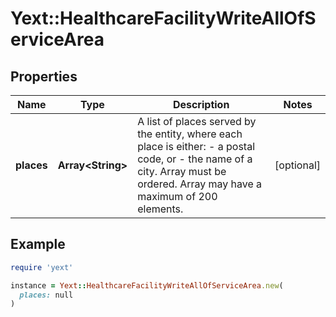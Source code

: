 # Yext::HealthcareFacilityWriteAllOfServiceArea

## Properties

| Name | Type | Description | Notes |
| ---- | ---- | ----------- | ----- |
| **places** | **Array&lt;String&gt;** | A list of places served by the entity, where each place is either:  - a postal code, or  - the name of a city.    Array must be ordered.  Array may have a maximum of 200 elements.  | [optional] |

## Example

```ruby
require 'yext'

instance = Yext::HealthcareFacilityWriteAllOfServiceArea.new(
  places: null
)
```

